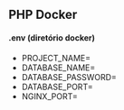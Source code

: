 ## PHP Docker

#### .env (diretório docker)
- PROJECT_NAME=
- DATABASE_NAME=
- DATABASE_PASSWORD=
- DATABASE_PORT=
- NGINX_PORT=